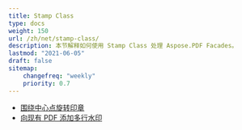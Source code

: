 ```yaml
---
title: Stamp Class
type: docs
weight: 150
url: /zh/net/stamp-class/
description: 本节解释如何使用 Stamp Class 处理 Aspose.PDF Facades。
lastmod: "2021-06-05"
draft: false
sitemap:
    changefreq: "weekly"
    priority: 0.7
---
```


- [围绕中心点旋转印章](/pdf/zh/net/rotating-stamp-about-the-center-point/)
- [向现有 PDF 添加多行水印](/pdf/zh/net/adding-multi-line-watermark-to-existing-pdf/)
